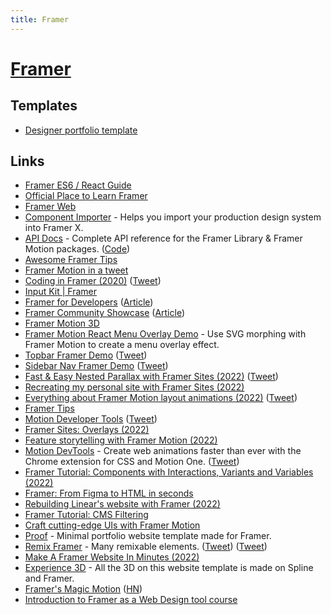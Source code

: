 ```yaml
---
title: Framer
---
```


# [Framer](https://www.framer.com/)

## Templates

- [Designer portfolio template](https://bentobox.framer.website/)

## Links

- [Framer ES6 / React Guide](https://paper.dropbox.com/doc/Framer-ES6-React-Guide--AeKsL4azG3qn5fp5b8cQ_t~0Ag-Th7joG9fFSSiyZgOFYqj6)
- [Official Place to Learn Framer](https://www.framer.com/blog/posts/framer-learn/)
- [Framer Web](https://www.framer.com/web/)
- [Component Importer](https://github.com/framer/component-importer) - Helps you import your production design system into Framer X.
- [API Docs](https://www.framer.com/api) - Complete API reference for the Framer Library & Framer Motion packages. ([Code](https://github.com/framer/api-docs))
- [Awesome Framer Tips](https://awesomeframertips.xyz/)
- [Framer Motion in a tweet](https://twitter.com/lintonye/status/1322297495129477120)
- [Coding in Framer (2020)](https://www.youtube.com/playlist?list=PLRG1hGYAPvla9Gu9GEdNSjRAu7ay7Q9eP) ([Tweet](https://twitter.com/Darth_Knoppix/status/1334554774100914182))
- [Input Kit | Framer](https://www.framer.com/input-kit/)
- [Framer for Developers](https://www.framer.com/developers/) ([Article](https://dev.to/koen/code-on-canvas-develop-and-design-at-the-same-time-258l))
- [Framer Community Showcase](https://www.framer.com/showcase/) ([Article](https://www.framer.com/blog/posts/introducing-showcase/))
- [Framer Motion 3D](https://www.framer.com/docs/three-introduction/)
- [Framer Motion React Menu Overlay Demo](https://github.com/ainalem/framer-motion-menu-overlay) - Use SVG morphing with Framer Motion to create a menu overlay effect.
- [Topbar Framer Demo](https://topbar.framer.wiki/) ([Tweet](https://twitter.com/benjaminnathan/status/1485652103372681223))
- [Sidebar Nav Framer Demo](https://sidebar.framer.wiki/) ([Tweet](https://twitter.com/benjaminnathan/status/1494327633764491265))
- [Fast & Easy Nested Parallax with Framer Sites (2022)](https://www.youtube.com/watch?v=pSeY-fdyT7U) ([Tweet](https://twitter.com/brian_lovin/status/1495900327152963585))
- [Recreating my personal site with Framer Sites (2022)](https://www.youtube.com/watch?v=QwhbBYJBx8A)
- [Everything about Framer Motion layout animations (2022)](https://blog.maximeheckel.com/posts/framer-motion-layout-animations/) ([Tweet](https://twitter.com/MaximeHeckel/status/1501230512014192640))
- [Framer Tips](https://framer.tips/)
- [Motion Developer Tools](https://motion.dev/tools) ([Tweet](https://twitter.com/mattgperry/status/1505918782685921282))
- [Framer Sites: Overlays (2022)](https://www.youtube.com/watch?v=4cQ2McgDWk0)
- [Feature storytelling with Framer Motion (2022)](https://planetscale.com/blog/feature-storytelling-with-framer-motion)
- [Motion DevTools](https://motion.dev/tools) - Create web animations faster than ever with the Chrome extension for CSS and Motion One. ([Tweet](https://twitter.com/mattgperry/status/1524019111638020096))
- [Framer Tutorial: Components with Interactions, Variants and Variables (2022)](https://www.youtube.com/watch?v=2jJkUuWhv70)
- [Framer: From Figma to HTML in seconds](https://www.framer.com/figma/)
- [Rebuilding Linear's website with Framer (2022)](https://www.youtube.com/watch?v=DDcabIxHmhM)
- [Framer Tutorial: CMS Filtering](https://www.youtube.com/watch?v=Gpl-CqJ8k_Q)
- [Craft cutting-edge UIs with Framer Motion](https://samselikoff.com/framer-motion-course)
- [Proof](https://visual.systems/proof) - Minimal portfolio website template made for Framer.
- [Remix Framer](https://remixing.framer.website/) - Many remixable elements. ([Tweet](https://twitter.com/abeyang/status/1590418227590414336)) ([Tweet](https://twitter.com/abeyang/status/1593653163663376384))
- [Make A Framer Website In Minutes (2022)](https://www.youtube.com/watch?v=2JAyFZOXxDw)
- [Experience 3D](https://experience3d.framer.website/) - All the 3D on this website template is made on Spline and Framer.
- [Framer's Magic Motion](https://www.nan.fyi/magic-motion) ([HN](https://news.ycombinator.com/item?id=33874596))
- [Introduction to Framer as a Web Design tool course](https://www.memorisely.com/online-classes/an-introduction-to-framer-as-a-web-design-tool)

